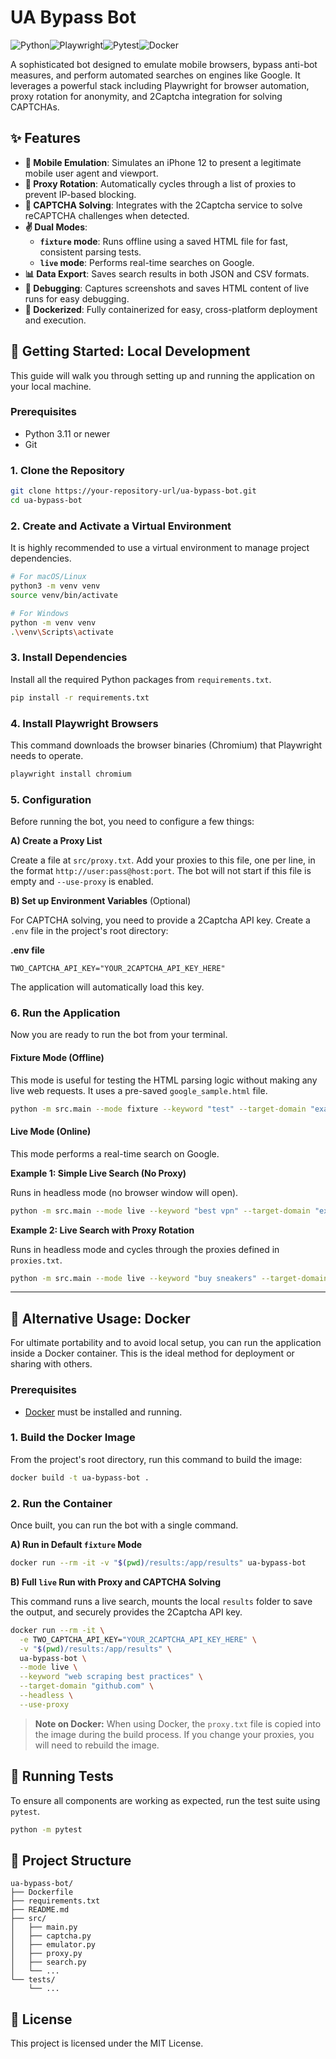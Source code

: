 # UA Bypass Bot

![Python](https://img.shields.io/badge/Python-3.11+-blue?style=for-the-badge&logo=python&logoColor=white)![Playwright](https://img.shields.io/badge/Playwright-Automated-green?style=for-the-badge&logo=playwright)![Pytest](https://img.shields.io/badge/Pytest-Tested-green?style=for-the-badge&logo=pytest)![Docker](https://img.shields.io/badge/Docker-Ready-blue?style=for-the-badge&logo=docker&logoColor=white)

A sophisticated bot designed to emulate mobile browsers, bypass anti-bot measures, and perform automated searches on engines like Google. It leverages a powerful stack including Playwright for browser automation, proxy rotation for anonymity, and 2Captcha integration for solving CAPTCHAs.

## ✨ Features

-   **📱 Mobile Emulation**: Simulates an iPhone 12 to present a legitimate mobile user agent and viewport.
-   **🔄 Proxy Rotation**: Automatically cycles through a list of proxies to prevent IP-based blocking.
-   **🤖 CAPTCHA Solving**: Integrates with the 2Captcha service to solve reCAPTCHA challenges when detected.
-   **✌️ Dual Modes**:
    -   **`fixture` mode**: Runs offline using a saved HTML file for fast, consistent parsing tests.
    -   **`live` mode**: Performs real-time searches on Google.
-   **📊 Data Export**: Saves search results in both JSON and CSV formats.
-   **📸 Debugging**: Captures screenshots and saves HTML content of live runs for easy debugging.
-   **🐳 Dockerized**: Fully containerized for easy, cross-platform deployment and execution.

## 🚀 Getting Started: Local Development

This guide will walk you through setting up and running the application on your local machine.

### Prerequisites

-   Python 3.11 or newer
-   Git

### 1. Clone the Repository

```bash
git clone https://your-repository-url/ua-bypass-bot.git
cd ua-bypass-bot
```

### 2. Create and Activate a Virtual Environment

It is highly recommended to use a virtual environment to manage project dependencies.

```bash
# For macOS/Linux
python3 -m venv venv
source venv/bin/activate

# For Windows
python -m venv venv
.\venv\Scripts\activate
```

### 3. Install Dependencies

Install all the required Python packages from `requirements.txt`.

```bash
pip install -r requirements.txt
```

### 4. Install Playwright Browsers

This command downloads the browser binaries (Chromium) that Playwright needs to operate.

```bash
playwright install chromium
```

### 5. Configuration

Before running the bot, you need to configure a few things:

**A) Create a Proxy List**

Create a file at `src/proxy.txt`. Add your proxies to this file, one per line, in the format `http://user:pass@host:port`. The bot will not start if this file is empty and `--use-proxy` is enabled.

**B) Set up Environment Variables** (Optional)

For CAPTCHA solving, you need to provide a 2Captcha API key. Create a `.env` file in the project's root directory:

**.env file**
```
TWO_CAPTCHA_API_KEY="YOUR_2CAPTCHA_API_KEY_HERE"
```
The application will automatically load this key.

### 6. Run the Application

Now you are ready to run the bot from your terminal.

#### Fixture Mode (Offline)

This mode is useful for testing the HTML parsing logic without making any live web requests. It uses a pre-saved `google_sample.html` file.

```bash
python -m src.main --mode fixture --keyword "test" --target-domain "example.com"
```

#### Live Mode (Online)

This mode performs a real-time search on Google.

**Example 1: Simple Live Search (No Proxy)**

Runs in headless mode (no browser window will open).

```bash
python -m src.main --mode live --keyword "best vpn" --target-domain "expressvpn.com" --headless
```

**Example 2: Live Search with Proxy Rotation**

Runs in headless mode and cycles through the proxies defined in `proxies.txt`.

```bash
python -m src.main --mode live --keyword "buy sneakers" --target-domain "nike.com" --use-proxy --headless
```
---

## 🐳 Alternative Usage: Docker

For ultimate portability and to avoid local setup, you can run the application inside a Docker container. This is the ideal method for deployment or sharing with others.

### Prerequisites

-   [Docker](https://www.docker.com/get-started) must be installed and running.

### 1. Build the Docker Image

From the project's root directory, run this command to build the image:

```bash
docker build -t ua-bypass-bot .
```

### 2. Run the Container

Once built, you can run the bot with a single command.

**A) Run in Default `fixture` Mode**

```bash
docker run --rm -it -v "$(pwd)/results:/app/results" ua-bypass-bot
```

**B) Full `live` Run with Proxy and CAPTCHA Solving**

This command runs a live search, mounts the local `results` folder to save the output, and securely provides the 2Captcha API key.

```bash
docker run --rm -it \
  -e TWO_CAPTCHA_API_KEY="YOUR_2CAPTCHA_API_KEY_HERE" \
  -v "$(pwd)/results:/app/results" \
  ua-bypass-bot \
  --mode live \
  --keyword "web scraping best practices" \
  --target-domain "github.com" \
  --headless \
  --use-proxy
```

> **Note on Docker:** When using Docker, the `proxy.txt` file is copied into the image during the build process. If you change your proxies, you will need to rebuild the image.

## 🧪 Running Tests

To ensure all components are working as expected, run the test suite using `pytest`.

```bash
python -m pytest
```

## 📂 Project Structure

```
ua-bypass-bot/
├── Dockerfile
├── requirements.txt
├── README.md
├── src/
│   ├── main.py
│   ├── captcha.py
│   ├── emulator.py
│   ├── proxy.py
│   ├── search.py
│   └── ...
└── tests/
    └── ...
```

## 📄 License

This project is licensed under the MIT License.
